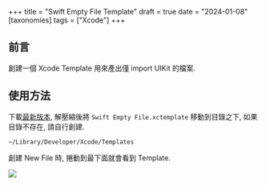 +++
title = "Swift Empty File Template"
draft = true
date = "2024-01-08"
[taxonomies]
tags = ["Xcode"]
+++

## 前言

創建一個 Xcode Template 用來產出僅 import UIKit 的檔案.

## 使用方法

下載[最新版本](https://github.com/shinrenpan/Swift-Empty-Template/releases/latest/), 解壓縮後將 `Swift Empty File.xctemplate` 移動到目錄之下, 如果目錄不存在, 請自行創建.

```
~/Library/Developer/Xcode/Templates
```

創建 New File 時, 捲動到最下面就會看到 Template.

![](../images/08.png)

